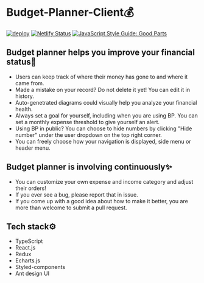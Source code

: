 # Budget-Planner-Client💰
[![deploy](https://github.com/aldy97/Budget-Planner-Client/workflows/deploy/badge.svg)](https://github.com/aldy97/Budget-Planner-Client/actions?query=branch%3Amaster+workflow%3Adeploy)
[![Netlify Status](https://api.netlify.com/api/v1/badges/d72ff65e-f81c-4125-a2ea-eb4c921c8b41/deploy-status)](https://app.netlify.com/sites/budget-planner-client/deploys)
[![JavaScript Style Guide: Good Parts](https://img.shields.io/badge/code%20style-goodparts-brightgreen.svg?style=flat)](https://github.com/dwyl/goodparts "JavaScript The Good Parts")

## Budget planner helps you improve your financial status🤑

- Users can keep track of where their money has gone to and where it came from.
- Made a mistake on your record? Do not delete it yet! You can edit it in history.
- Auto-genetrated diagrams could visually help you analyze your financial health.
- Always set a goal for yourself, including when you are using BP. You can set a monthly expense threshold to give yourself an alert.
- Using BP in public? You can choose to hide numbers by clicking "Hide number" under the user dropdown on the top right corner.
- You can freely choose how your navigation is displayed, side menu or header menu.

## Budget planner is involving continuously✨

- You can customize your own expense and income category and adjust their orders!
- If you ever see a bug, please report that in issue.
- If you come up with a good idea about how to make it better, you are more than welcome to submit a pull request.

## Tech stack⚙️

- TypeScript
- React.js
- Redux
- Echarts.js
- Styled-components
- Ant design UI
